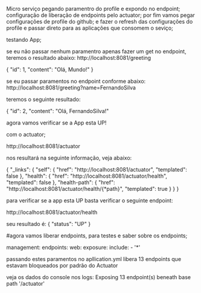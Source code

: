 Micro serviço 
pegando paramentro do profile e expondo no endpoint;
configuração de liberação de endpoints pelo actuator;
por fim vamos pegar configurações de profile do github;
e fazer o refresh das configurações do profile e passar direto para as aplicações que consomem o seviço;

testando App;

se eu não passar nenhum paramentro apenas fazer um get no endpoint, teremos o resultado abaixo:
http://localhost:8081/greeting

{
"id": 1,
"content": "Olá, Mundo!"
}


se eu passar paramentos no endpoint conforme abaixo:
http://localhost:8081/greeting?name=FernandoSilva

teremos o seguinte resultado:

{
"id": 2,
"content": "Olá, FernandoSilva!"


agora vamos verificar se a App esta UP!

com o actuator; 

http://localhost:8081/actuator

nos resultará na seguinte informação, veja abaixo:

{
"_links": {
"self": {
"href": "http://localhost:8081/actuator",
"templated": false
},
"health": {
"href": "http://localhost:8081/actuator/health",
"templated": false
},
"health-path": {
"href": "http://localhost:8081/actuator/health/{*path}",
"templated": true
}
}
}

para verificar se a app esta UP basta verificar o seguinte endpoint:

http://localhost:8081/actuator/health

seu resultado é:
{
"status": "UP"
}

#agora vamos liberar endpoints, para testes e saber sobre os endpoints;


management:
  endpoints:
    web:
      exposure:
        include:
        - '*'
        
        
passando estes paramentos no apllication.yml libera 13 endpoints que estavam bloqueados por padrão do Actuator

veja os dados do console nos logs: Exposing 13 endpoint(s) beneath base path '/actuator'
